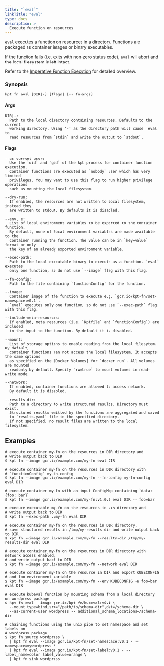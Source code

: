 ```yaml
---
title: "`eval`"
linkTitle: "eval"
type: docs
description: >
  Execute function on resources
---
```


<!--mdtogo:Short
    Execute function on resources
-->

`eval` executes a function on resources in a directory. Functions are packaged
as container images or binary executables.

If the function fails (i.e. exits with non-zero status code), `eval` will
abort and the local filesystem is left intact.

Refer to the [Imperative Function Execution] for detailed overview.

### Synopsis

<!--mdtogo:Long-->

```shell
kpt fn eval [DIR|-] [flags] [-- fn-args]
```

#### Args

```shell
DIR|-:
  Path to the local directory containing resources. Defaults to the current
  working directory. Using '-' as the directory path will cause `eval` to
  read resources from `stdin` and write the output to `stdout`.
```

#### Flags

```shell
--as-current-user:
  Use the `uid` and `gid` of the kpt process for container function execution.
  Container functions are executed as `nobody` user which has very limited
  privileges. You may want to use this flag to run higher privilege operations
  such as mounting the local filesystem.

--dry-run:
  If enabled, the resources are not written to local filesystem, instead they
  are written to stdout. By defaults it is disabled.
  
--env, e:
  List of local environment variables to be exported to the container function.
  By default, none of local environment variables are made available to the
  container running the function. The value can be in `key=value` format or only
  the key of an already exported environment variable.

--exec-path:
  Path to the local executable binary to execute as a function. `eval` executes
  only one function, so do not use `--image` flag with this flag.
  
--fn-config:
  Path to the file containing `functionConfig` for the function.

--image:
  Container image of the function to execute e.g. `gcr.io/kpt-fn/set-namespace:v0.1`.
  `eval` executes only one function, so do not use `--exec-path` flag with this flag.

--include-meta-resources:
  If enabled, meta resources (i.e. `Kptfile` and `functionConfig`) are included
  in the input to the function. By default it is disabled.

--mount:
  List of storage options to enable reading from the local filesytem. By default,
  container functions can not access the local filesystem. It accepts the same options
  as specified on the [Docker Volumes] for `docker run`. All volumes are mounted
  readonly by default. Specify `rw=true` to mount volumes in read-write mode.

--network:
  If enabled, container functions are allowed to access network.
  By default it is disabled.

--results-dir:
  Path to a directory to write structured results. Directory must exist.
  Structured results emitted by the functions are aggregated and saved
  to `results.yaml` file in the specified directory.
  If not specified, no result files are written to the local filesystem.
```

<!--mdtogo-->

## Examples
<!--mdtogo:Examples-->

```shell
# execute container my-fn on the resources in DIR directory and
# write output back to DIR
$ kpt fn --image gcr.io/example.com/my-fn eval DIR
```

```shell
# execute container my-fn on the resources in DIR directory with
# `functionConfig` my-fn-config
$ kpt fn --image gcr.io/example.com/my-fn --fn-config my-fn-config eval DIR
```

```shell
# execute container my-fn with an input ConfigMap containing `data: {foo: bar}`
$ kpt fn --image gcr.io/example.com/my-fn:v1.0.0 eval DIR -- foo=bar
```

```shell
# execute executable my-fn on the resources in DIR directory and
# write output back to DIR
$ kpt fn --exec-path ./my-fn eval DIR
```

```shell
# execute container my-fn on the resources in DIR directory,
# save structured results in /tmp/my-results dir and write output back to DIR
$ kpt fn --image gcr.io/example.com/my-fn --results-dir /tmp/my-results-dir eval DIR
```

```shell
# execute container my-fn on the resources in DIR directory with network access enabled,
# and write output back to DIR
$ kpt fn --image gcr.io/example.com/my-fn --network eval DIR
```

```shell
# execute container my-fn on the resource in DIR and export KUBECONFIG
# and foo environment variable
$ kpt fn --image gcr.io/example.com/my-fn --env KUBECONFIG -e foo=bar eval DIR
```

```shell
# execute kubeval function by mounting schema from a local directory on wordpress package
$ kpt fn eval --image gcr.io/kpt-fn/kubeval:v0.1 \
  --mount type=bind,src="/path/to/schema-dir",dst=/schema-dir \
  --as-current-user wordpress -- additional_schema_locations=/schema-dir
```

```shell
# chaining functions using the unix pipe to set namespace and set labels on
# wordpress package
$ kpt fn source wordpress \
  | kpt fn eval --image gcr.io/kpt-fn/set-namespace:v0.1 - -- namespace=mywordpress \
  | kpt fn eval --image gcr.io/kpt-fn/set-label:v0.1 - -- label_name=color label_value=orange \
  | kpt fn sink wordpress
```
<!--mdtogo-->

[docker volumes]: https://docs.docker.com/storage/volumes/
[Imperative Function Execution]: /book/04-using-functions/02-imperative-function-execution